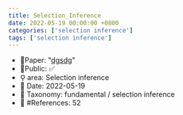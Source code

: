 ```yaml
---
title: Selection_Inference
date: 2022-05-19 00:00:00 +0800
categories: ['selection inference']
tags: ['selection inference']
---
```


- 📙Paper: "[dgsdg](dsgfdhgf)"
- 🔑Public: ✅
- ⚲ area: Selection inference
- 📅 Date: 2022-05-19
- 🔎 Taxonomy: fundamental / selection inference
- 📝 #References: 52
